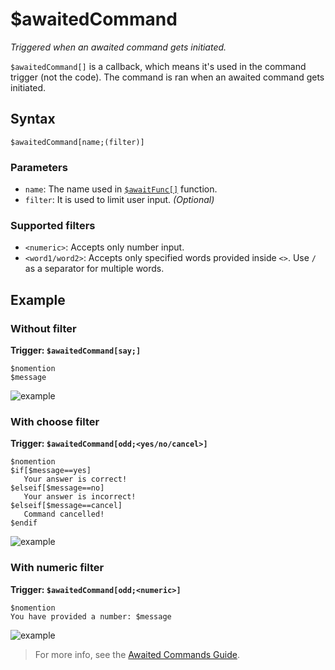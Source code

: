 # $awaitedCommand
_Triggered when an awaited command gets initiated._

`$awaitedCommand[]` is a callback, which means it's used in the command trigger (not the code). The command is ran when an awaited command gets initiated.
## Syntax
```
$awaitedCommand[name;(filter)]
```
### Parameters
- `name`: The name used in [`$awaitFunc[]`](../bdscript/awaitFunc.md) function.
- `filter`: It is used to limit user input. _(Optional)_

### Supported filters
- `<numeric>`: Accepts only number input.
- `<word1/word2>`: Accepts only specified words provided inside `<>`. Use `/` as a separator for multiple words.
## Example
### Without filter
**Trigger: `$awaitedCommand[say;]`**
```
$nomention
$message
```
![example](https://user-images.githubusercontent.com/113303649/212084980-10ab6f01-5595-454f-bfe6-a23f8fd64c1e.png)
### With choose filter
**Trigger: `$awaitedCommand[odd;<yes/no/cancel>]`**
```
$nomention
$if[$message==yes]
   Your answer is correct!
$elseif[$message==no]
   Your answer is incorrect!
$elseif[$message==cancel]
   Command cancelled!
$endif
```
![example](https://user-images.githubusercontent.com/113303649/212088333-54a94584-f854-45cf-8b7e-6980aa370764.png)
### With numeric filter
**Trigger: `$awaitedCommand[odd;<numeric>]`**
```
$nomention
You have provided a number: $message
```
![example](https://user-images.githubusercontent.com/113303649/212089433-e998259a-0e74-4401-9140-a7ea4c6c3776.png)

> For more info, see the [Awaited Commands Guide](../guides/awaitedCommands.md).

